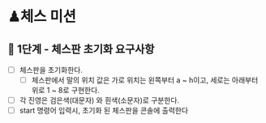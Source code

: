 # ♟체스 미션

## 🚀 1단계 - 체스판 초기화 요구사항
- [ ] 체스판을 초기화한다.
  - [ ] 체스판에서 말의 위치 값은 가로 위치는 왼쪽부터 a ~ h이고, 세로는 아래부터 위로 1 ~ 8로 구현한다.
- [ ] 각 진영은 검은색(대문자) 와 흰색(소문자)로 구분한다.
- [ ] start 명령어 입력시, 초기화 된 체스판을 콘솔에 출력한다